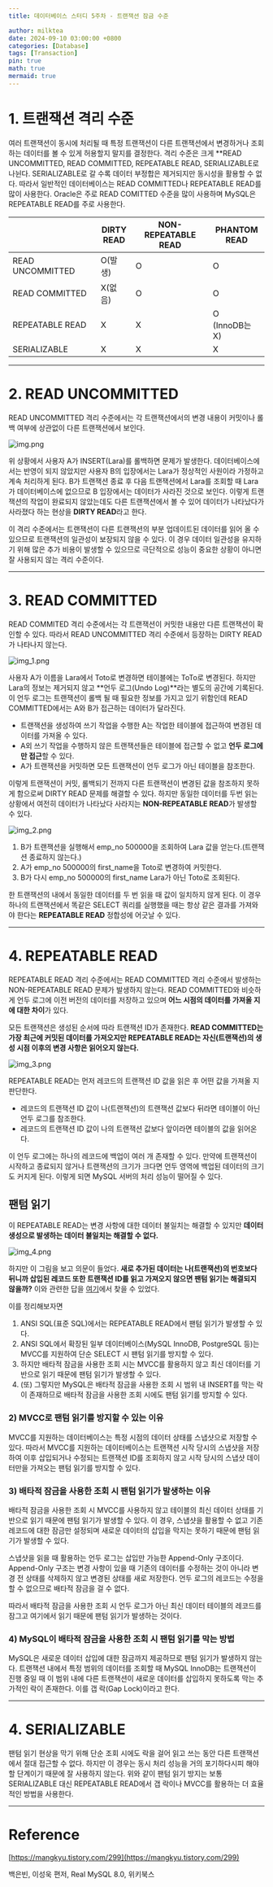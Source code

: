 ```yaml
---
title: 데이터베이스 스터디 5주차 - 트랜잭션 잠금 수준

author: milktea
date: 2024-09-10 03:00:00 +0800
categories: [Database]
tags: [Transaction]
pin: true
math: true
mermaid: true
---
```

# 1. 트랜잭션 격리 수준

여러 트랜잭션이 동시에 처리될 때 특정 트랜잭션이 다른 트랜잭션에서 변경하거나 조회하는 데이터를 볼 수 있게 허용할지 말지를 결정한다.
격리 수준은 크게 **READ UNCOMMITTED, READ COMMITTED, REPEATABLE READ, SERIALIZABLE로 나뉜다.
SERIALIZABLE로 갈 수록 데이터 부정합은 제거되지만 동시성을 활용할 수 없다.
따라서 일반적인 데이터베이스는 READ COMMITTED나 REPEATABLE READ를 많이 사용한다.
Oracle은 주로 READ COMITTED 수준을 많이 사용하며 MySQL은 REPEATABLE READ를 주로 사용한다.


|                  | DIRTY<br>READ | NON-REPEATABLE<br>READ | PHANTOM<br>READ   |
|------------------|---------------|------------------------|-------------------|
| READ UNCOMMITTED | O(발생)         | O                      | O                 |
| READ COMMITTED   | X(없음)         | O                      | O                 |
| REPEATABLE READ  | X             | X                      | O<br>(InnoDB는 X) |
| SERIALIZABLE     | X             | X                      | X                 |

---
# 2. READ UNCOMMITTED

READ UNCOMMITTED 격리 수준에서는 각 트랜잭션에서의 변경 내용이 커밋이나 롤백 여부에 상관없이 다른 트랜잭션에서 보인다.

![img.png](/assets/img/posts/database/study-5-3/img.png)

위 상황에서 사용자 A가 INSERT(Lara)를 롤백하면 문제가 발생한다.
데이터베이스에서는 반영이 되지 않았지만 사용자 B의 입장에서는 Lara가 정상적인 사원이라 가정하고 계속 처리하게 된다.
B가 트랜잭션 종료 후 다음 트랜잭션에서 Lara를 조회할 때 Lara가 데이터베이스에 없으므로 B 입장에서는 데이터가 사라진 것으로 보인다.
이렇게 트랜잭션의 작업이 완료되지 않았는데도 다른 트랜잭션에서 볼 수 있어 데이터가 나타났다가 사라졌다 하는 현상을 **DIRTY READ**라고 한다.

이 격리 수준에서는 트랜잭션이 다른 트랜잭션의 부분 업데이트된 데이터를 읽어 올 수 있으므로 트랜잭션의 일관성이 보장되지 않을 수 있다.
이 경우 데이터 일관성을 유지하기 위해 많은 추가 비용이 발생할 수 있으므로 극단적으로 성능이 중요한 상황이 아니면 잘 사용되지 않는 격리 수준이다.

---
# 3. READ COMMITTED

READ COMMITED 격리 수준에서는 각 트랜잭션이 커밋한 내용만 다른 트랜잭션이 확인할 수 있다.
따라서 READ UNCOMMITTED 격리 수준에서 등장하는 DIRTY READ가 나타나지 않는다.

![img_1.png](/assets/img/posts/database/study-5-3/img_1.png)

사용자 A가 이름을 Lara에서 Toto로 변경하면 테이블에는 ToTo로 변경된다.
하지만 Lara의 정보는 제거되지 않고 **언두 로그(Undo Log)**라는 별도의 공간에 기록된다.
이 언두 로그는 트랜잭션이 롤백 될 때 필요한 정보를 가지고 있기 위함인데 READ COMMITTED에서는 A와 B가 접근하는 데이터가 달라진다.

- 트랜잭션을 생성하여 쓰기 작업을 수행한 A는 작업한 테이블에 접근하여 변경된 데이터를 가져올 수 있다.
- A외 쓰기 작업을 수행하지 않은 트랜잭션들은 테이블에 접근할 수 없고 **언두 로그에만 접근**할 수 있다.
- A가 트랜잭션을 커밋하면 모든 트랜잭션이 언두 로그가 아닌 테이블을 참조한다.

이렇게 트랜잭션이 커밋, 롤백되기 전까지 다른 트랜잭션이 변경된 값을 참조하지 못하게 함으로써 DIRTY READ 문제를 해결할 수 있다.
하지만 동일한 데이터를 두번 읽는 상황에서 여전히 데이터가 나타났다 사라지는 **NON-REPEATABLE READ**가 발생할 수 있다.

![img_2.png](/assets/img/posts/database/study-5-3/img_2.png)

1. B가 트랜잭션을 실행해서 emp_no 500000을 조회하여 Lara 값을 얻는다.(트랜잭션 종료하지 않는다.)
2. A가 emp_no 500000의 first_name을 Toto로 변경하여 커밋한다.
3. B가 다시 emp_no 500000의 first_name Lara가 아닌 Toto로 조회된다.

한 트랜잭션의 내에서 동일한 데이터를 두 번 읽을 때 값이 일치하지 않게 된다.
이 경우 하나의 트랜잭션에서 똑같은 SELECT 쿼리를 실행했을 때는 항상 같은 결과를 가져와야 한다는 **REPEATABLE READ** 정합성에 어긋날 수 있다.

---
# 4. REPEATABLE READ

REPEATABLE READ 격리 수준에서는 READ COMMITTED 격리 수준에서 발생하는 NON-REPEATABLE READ 문제가 발생하지 않는다.
READ COMMITTED와 비슷하게 언두 로그에 이전 버전의 데이터를 저장하고 있으며 **어느 시점의 데이터를 가져올 지에 대한 차이**가 있다.

모든 트랜잭션은 생성된 순서에 따라 트랜잭션 ID가 존재한다.
**READ COMMITTED는 가장 최근에 커밋된 데이터를 가져오지만 REPEATABLE READ는 자신(트랜잭션)의 생성 시점 이후의 변경 사항은 읽어오지 않는다.**

![img_3.png](/assets/img/posts/database/study-5-3/img_3.png)

REPEATABLE READ는 먼저 레코드의 트랜잭션 ID 값을 읽은 후 어떤 값을 가져올 지 판단한다.
  - 레코드의 트랜잭션 ID 값이 나(트랜잭션)의 트랜잭션 값보다 뒤라면 테이블이 아닌 언두 로그를 참조한다.
  - 레코드의 트랜잭션 ID 값이 나의 트랜잭션 값보다 앞이라면 테이블의 값을 읽어온다.

이 언두 로그에는 하나의 레코드에 백업이 여러 개 존재할 수 있다.
만약에 트랜잭션이 시작하고 종료되지 않거나 트랜잭션의 크기가 크다면 언두 영역에 백업된 데이터의 크기도 커지게 된다.
이렇게 되면 MySQL 서버의 처리 성능이 떨어질 수 있다.

## 팬텀 읽기

이 REPEATABLE READ는 변경 사항에 대한 데이터 불일치는 해결할 수 있지만 **데이터 생성으로 발생하는 데이터 불일치는 해결할 수 없다.**

![img_4.png](/assets/img/posts/database/study-5-3/img_4.png)

하지만 이 그림을 보고 의문이 들었다.
**새로 추가된 데이터는 나(트랜잭션)의 번호보다 뒤니까 삽입된 레코드 또한 트랜잭션 ID를 읽고 가져오지 않으면 팬텀 읽기는 해결되지 않을까?**
이와 관련한 답을 [여기](https://mangkyu.tistory.com/299)에서 찾을 수 있었다.

이를 정리해보자면
1. ANSI SQL(표준 SQL)에서는 REPEATABLE READ에서 팬텀 읽기가 발생할 수 있다. 
2. ANSI SQL에서 확장된 일부 데이터베이스(MySQL InnoDB, PostgreSQL 등)는 MVCC를 지원하여 단순 SELECT 시 팬텀 읽기를 방지할 수 있다.
3. 하지만 배타적 잠금을 사용한 조회 시는 MVCC를 활용하지 않고 최신 데이터를 기반으로 읽기 때문에 팬텀 읽기가 발생할 수 있다.
4. (또) 그렇지만 MySQL은 배타적 잠금을 사용한 조회 시 범위 내 INSERT를 막는 락이 존재하므로 배타적 잠금을 사용한 조회 시에도 팬텀 읽기를 방지할 수 있다.

### 2) MVCC로 팬텀 읽기를 방지할 수 있는 이유

MVCC를 지원하는 데이터베이스는 특정 시점의 데이터 상태를 스냅샷으로 저장할 수 있다.
따라서 MVCC를 지원하는 데이터베이스는 트랜잭션 시작 당시의 스냅샷을 저장하여 이후 삽입되거나 수정되는 트랜잭션 ID를 조회하지 않고 시작 당시의 스냅샷 데이터만을 가져오는 팬텀 읽기를 방지할 수 있다.

### 3) 배타적 잠금을 사용한 조회 시 팬텀 읽기가 발생하는 이유

배타적 잠금을 사용한 조회 시 MVCC를 사용하지 않고 테이블의 최신 데이터 상태를 기반으로 읽기 때문에 팬텀 읽기가 발생할 수 있다.
이 경우, 스냅샷을 활용할 수 없고 기존 레코드에 대한 잠금만 설정되며 새로운 데이터의 삽입을 막지는 못하기 때문에 팬텀 읽기가 발생할 수 있다.

스냅샷을 읽을 때 활용하는 언두 로그는 삽입만 가능한 Append-Only 구조이다. 
Append-Only 구조는 변경 사항이 있을 때 기존의 데이터를 수정하는 것이 아니라 변경 전 상태를 삭제하지 않고 변경된 상태를 새로 저장한다.
언두 로그의 레코드는 수정을 할 수 없으므로 배타적 잠금을 걸 수 없다.

따라서 배타적 잠금을 사용한 조회 시 언두 로그가 아닌 최신 데이터 테이블의 레코드를 잠그고 여기에서 읽기 때문에 팬텀 읽기가 발생하는 것이다.

### 4) MySQL이 배타적 잠금을 사용한 조회 시 팬텀 읽기를 막는 방법

MySQL은 새로운 데이터 삽입에 대한 잠금까지 제공하므로 팬텀 읽기가 발생하지 않는다.
트랜잭션 내에서 특정 범위의 데이터를 조회할 때 MySQL InnoDB는 트랜잭션이 진행 중일 때 이 범위 내에 다른 트랜잭션이 새로운 데이터를 삽입하지 못하도록 막는 추가적인 락이 존재한다.
이를 갭 락(Gap Lock)이라고 한다.

---
# 4. SERIALIZABLE

팬텀 읽기 현상을 막기 위해 단순 조회 시에도 락을 걸어 읽고 쓰는 동안 다른 트랜잭션에서 절대 접근할 수 없다.
하지만 이 경우는 동시 처리 성능을 거의 포기하다시피 해야할 단계이기 때문에 잘 사용하지 않는다.
위와 같이 팬텀 읽기 방지는 보통 SERIALIZABLE 대신 REPEATABLE READ에서 갭 락이나 MVCC를 활용하는 더 효율적인 방법을 사용한다.

---
# Reference
[https://mangkyu.tistory.com/299](https://mangkyu.tistory.com/299)

백은빈, 이성욱 편저, Real MySQL 8.0, 위키북스
